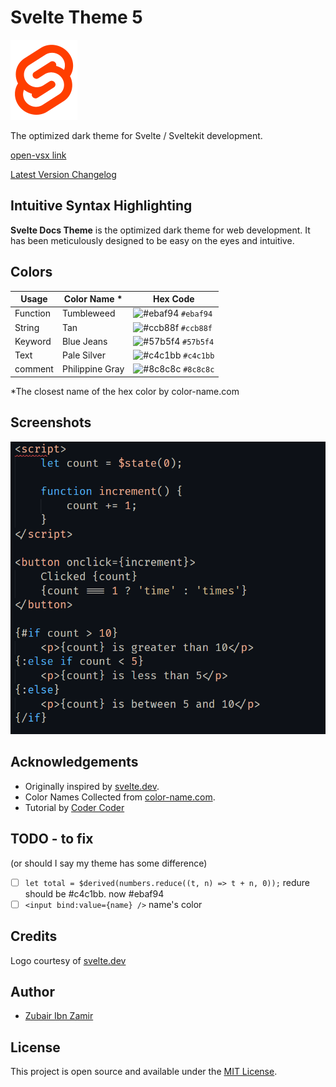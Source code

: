 # Svelte Theme 5

<img src="https://github.com/2u841r/svelte-theme-v5/raw/main/images/svelte-logo.png" alt="Svelte" width="107" height="128">

The optimized dark theme for Svelte / Sveltekit development.

[open-vsx link](https://open-vsx.org/extension/ZubairIbnZamir/svelte-theme-v5)


[Latest Version Changelog](https://github.com/2u841r/svelte-theme-v5/blob/main/CHANGELOG.md)


## Intuitive Syntax Highlighting

**Svelte Docs Theme** is the optimized dark theme for web development. It has been meticulously designed to be easy on the eyes and intuitive.

## Colors

| Usage    | Color Name *    | Hex Code                                                           |
| -------- | --------------- | ------------------------------------------------------------------ |
| Function | Tumbleweed      | ![#ebaf94](https://placehold.co/15/ebaf94/000000?text=+) `#ebaf94` |
| String   | Tan             | ![#ccb88f](https://placehold.co/15/ccb88f/000000?text=+) `#ccb88f` |
| Keyword  | Blue Jeans      | ![#57b5f4](https://placehold.co/15/57b5f4/000000?text=+) `#57b5f4` |
| Text     | Pale Silver     | ![#c4c1bb](https://placehold.co/15/c4c1bb/ffffff?text=+) `#c4c1bb` |
| comment  | Philippine Gray | ![#8c8c8c](https://placehold.co/15/8c8c8c/000000?text=+) `#8c8c8c` |

*The closest name of the hex color by color-name.com

## Screenshots

![.svelte](https://github.com/2u841r/svelte-theme-v5/raw/main/images/demo.png)

## Acknowledgements

- Originally inspired by [svelte.dev](https://Svelte.dev).
- Color Names Collected from [color-name.com](https://color-name.com/).
- Tutorial by [Coder Coder](https://www.youtube.com/watch?v=pGzssFNtWXw)

## TODO - to fix

(or should I say my theme has some difference)

- [ ] `let total = $derived(numbers.reduce((t, n) => t + n, 0));` redure should be #c4c1bb. now #ebaf94
- [ ] `<input bind:value={name} />` name's color

## Credits

Logo courtesy of [svelte.dev](https://Svelte.dev)

## Author

- [Zubair Ibn Zamir](https://zubairiz.com)

## License

This project is open source and available under the [MIT License](LICENSE).
